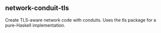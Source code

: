 ## network-conduit-tls

Create TLS-aware network code with conduits. Uses the tls package for a pure-Haskell implementation.

